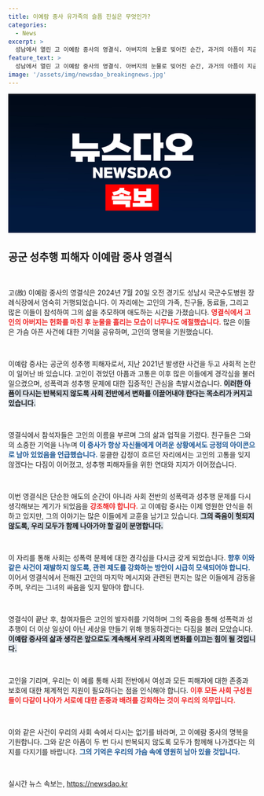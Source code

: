 ```yaml
---
title: 이예람 중사 유가족의 슬픔 진실은 무엇인가?
categories:
  - News
excerpt: >
  성남에서 열린 고 이예람 중사의 영결식. 아버지의 눈물로 빚어진 순간, 과거의 아픔이 지금 우리에게 전하는 메시지는 무엇일까? 클릭해서 그 감동의 순간을 함께 나누어 보세요!
feature_text: >
  성남에서 열린 고 이예람 중사의 영결식. 아버지의 눈물로 빚어진 순간, 과거의 아픔이 지금 우리에게 전하는 메시지는 무엇일까? 클릭해서 그 감동의 순간을 함께 나누어 보세요!
image: '/assets/img/newsdao_breakingnews.jpg'
---
```


<p><img src="/assets/img/newsdao_breakingnews.jpg" alt="implanttips 속보" /></p>

<h2 data-ke-size="size26">공군 성추행 피해자 이예람 중사 영결식</h2>

<p data-ke-size="size16">&nbsp;</p>

<p>고(故) 이예람 중사의 영결식은 2024년 7월 20일 오전 경기도 성남시 국군수도병원 장례식장에서 엄숙히 거행되었습니다. 이 자리에는 고인의 가족, 친구들, 동료들, 그리고 많은 이들이 참석하여 그의 삶을 추모하며 애도하는 시간을 가졌습니다. <b><span style="color: #ee2323;">영결식에서 고인의 아버지는 헌화를 마친 후 눈물을 흘리는 모습이 너무나도 애절했습니다.</span></b> 많은 이들은 가슴 아픈 사건에 대한 기억을 공유하며, 고인의 명복을 기원했습니다. </p>

<p data-ke-size="size16">&nbsp;</p>

<p>이예람 중사는 공군의 성추행 피해자로서, 지난 2021년 발생한 사건을 두고 사회적 논란이 일어난 바 있습니다. 고인이 겪었던 아픔과 고통은 이후 많은 이들에게 경각심을 불러일으켰으며, 성폭력과 성추행 문제에 대한 집중적인 관심을 촉발시켰습니다. <b><span style="background-color: #21538527;">이러한 아픔이 다시는 반복되지 않도록 사회 전반에서 변화를 이끌어내야 한다는 목소리가 커지고 있습니다.</span></b> </p>

<p data-ke-size="size16">&nbsp;</p>

<p>영결식에서 참석자들은 고인의 이름을 부르며 그의 삶과 업적을 기렸다. 친구들은 그와의 소중한 기억을 나누며 <b><span style="color: #1a5490;">이 중사가 항상 자신들에게 어려운 상황에서도 긍정의 아이콘으로 남아 있었음을 언급했습니다.</span></b> 뭉클한 감정이 흐르던 자리에서는 고인의 고통을 잊지 않겠다는 다짐이 이어졌고, 성추행 피해자들을 위한 연대와 지지가 이어졌습니다. </p>

<p data-ke-size="size16">&nbsp;</p>

<p>이번 영결식은 단순한 애도의 순간이 아니라 사회 전반의 성폭력과 성추행 문제를 다시 생각해보는 계기가 되었음을 <b><span style="color: #ee2323;">강조해야 합니다.</span></b> 고 이예람 중사는 이제 영원한 안식을 취하고 있지만, 그의 이야기는 많은 이들에게 교훈을 남기고 있습니다. <b><span style="background-color: #21538527;">그의 죽음이 헛되지 않도록, 우리 모두가 함께 나아가야 할 길이 분명합니다.</span></b> </p>

<p data-ke-size="size16">&nbsp;</p>

<p>이 자리를 통해 사회는 성폭력 문제에 대한 경각심을 다시금 갖게 되었습니다. <b><span style="color: #1a5490;">향후 이와 같은 사건이 재발하지 않도록, 관련 제도를 강화하는 방안이 시급히 모색되어야 합니다.</span></b> 이어서 영결식에서 전해진 고인의 마지막 메시지와 관련된 편지는 많은 이들에게 감동을 주며, 우리는 그녀의 싸움을 잊지 말아야 합니다.</p>

<p data-ke-size="size16">&nbsp;</p>

<p>영결식이 끝난 후, 참여자들은 고인의 발자취를 기억하며 그의 죽음을 통해 성폭력과 성추행이 더 이상 일상이 아닌 세상을 만들기 위해 행동하겠다는 다짐을 불러 모았습니다. <b><span style="background-color: #21538527;">이예람 중사의 삶과 생각은 앞으로도 계속해서 우리 사회의 변화를 이끄는 힘이 될 것입니다.</span></b> </p>

<p data-ke-size="size16">&nbsp;</p>

<p>고인을 기리며, 우리는 이 예를 통해 사회 전반에서 여성과 모든 피해자에 대한 존중과 보호에 대한 체계적인 지원이 필요하다는 점을 인식해야 합니다. <b><span style="color: #ee2323;">이후 모든 사회 구성원들이 다같이 나아가 서로에 대한 존중과 배려를 강화하는 것이 우리의 의무입니다.</span></b> </p>

<p data-ke-size="size16">&nbsp;</p>

<p>이와 같은 사건이 우리의 사회 속에서 다시는 없기를 바라며, 고 이예람 중사의 명복을 기원합니다. 그와 같은 아픔이 두 번 다시 반복되지 않도록 모두가 함께해 나가겠다는 의지를 다지기를 바랍니다. <b><span style="color: #1a5490;">그의 기억은 우리의 가슴 속에 영원히 남아 있을 것입니다.</span></b> </p>

<p data-ke-size="size16">&nbsp;</p>
실시간 뉴스 속보는, <a href="https://newsdao.kr" rel="dofollow">https://newsdao.kr</a>


